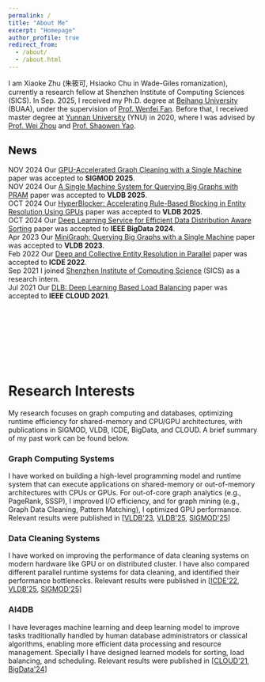 ```yaml
---
permalink: /
title: "About Me"
excerpt: "Homepage"
author_profile: true
redirect_from: 
  - /about/
  - /about.html
---
```


<link href="bootstrap/css/bootstrap.min.css" rel="stylesheet">
<script src="bootstrap/js/bootstrap.bundle.min.js"></script>
<meta name="viewport" content="width=device-width, initial-scale=1.0">
<style>
    :root {
      font-size: 16px; /* 默认16px，改为18px（所有rem单位会按比例缩放） */
    }
</style>


I am Xiaoke Zhu (朱筱可, Hsiaoko Chu in Wade-Giles romanization), 
currently a research fellow at Shenzhen Institute of Computing Sciences (SICS).
In Sep. 2025, I received my Ph.D. degree at [Beihang University](https://ev.buaa.edu.cn/) (BUAA), under the supervision of [Prof. Wenfei Fan](https://homepages.inf.ed.ac.uk/wenfei/). 
Before that, I received master degree at [Yunnan University](http://english.ynu.edu.cn/) (YNU) in 2020, where I was advised by [Prof. Wei Zhou](https://ieeexplore.ieee.org/author/37085625745) and [Prof. Shaowen Yao](https://ieeexplore.ieee.org/author/37402574900).


<h2 style="color: black;">News</h2>
<ul style="list-style-type:disc; padding-left: 0; margin-left: 0;height: 400px;overflow: hidden;overflow-y: scroll;"> 
<li><span class="badge bg-success">NOV 2024</span> Our  <a href="https://hsiaoko.github.io/files/paper/MiniClean_paper.pdf">GPU-Accelerated Graph Cleaning with a Single Machine</a> paper was accepted to <b>SIGMOD 2025</b>. </li>
<li><span class="badge bg-success">NOV 2024</span> Our  <a href="https://hsiaoko.github.io/files/paper/Planar_paper.pdf">A Single Machine System for Querying Big Graphs with PRAM</a> paper was accepted to <b>VLDB 2025</b>. </li>
<li><span class="badge bg-success">OCT 2024</span> Our <a href="https://hsiaoko.github.io/files/paper/HyperBlocker_full_paper.pdf">HyperBlocker: Accelerating Rule-Based Blocking in Entity Resolution Using GPUs</a> paper was accepted to <b>VLDB 2025</b>. </li>
<li><span class="badge bg-success">OCT 2024</span> Our <a href="https://hsiaoko.github.io/files/paper/NN-sort_paper.pdf">Deep Learning Service for Efficient Data Distribution Aware Sorting</a> paper was accepted to <b>IEEE BigData 2024</b>. </li>
<li><span class="badge bg-success">Apr 2023</span> Our <a href="https://hsiaoko.github.io/files/paper/MiniGraph_full_paper.pdf">MiniGraph: Querying Big Graphs with a Single Machine</a> paper was accepted to <b>VLDB 2023</b>. </li>
<li><span class="badge bg-success">Feb 2022</span> Our <a href="https://hsiaoko.github.io/files/paper/PER_paper.pdf">Deep and Collective Entity Resolution in Parallel</a> paper was accepted to <b>ICDE 2022</b>. </li>
<li><span class="badge bg-success">Sep 2021</span> I joined <a href="https://en.sics.ac.cn">Shenzhen Institute of Computing Science</a> (SICS) as a research intern. </li>
<li><span class="badge bg-success">Jul 2021</span> Our <a href="https://hsiaoko.github.io/files/paper/DLB_paper.pdf">DLB: Deep Learning Based Load Balancing</a> paper was accepted to <b>IEEE CLOUD 2021</b>. </li>
</ul>

# Research Interests
My research focuses on graph computing and databases, optimizing runtime efficiency for shared-memory and CPU/GPU architectures, with publications in SIGMOD, VLDB, ICDE, BigData, and CLOUD. A brief summary of my past work can be found below.

### Graph Computing Systems
I have worked on building a high-level programming model and runtime system that can execute applications on shared-memory or out-of-memory architectures with CPUs or GPUs. For out-of-core graph analytics (e.g., PageRank, SSSP), I improved I/O efficiency, and for graph mining (e.g., Graph Data Cleaning, Pattern Matching), I optimized GPU performance. Relevant results were published in  [[VLDB'23](https://hsiaoko.github.io/files/paper/MiniGraph_full_paper.pdf), [VLDB'25](https://hsiaoko.github.io/files/paper/planar_paper.pdf), [SIGMOD'25](https://hsiaoko.github.io/files/paper/miniclean_paper.pdf)]

### Data Cleaning Systems
I have worked on improving the performance of data cleaning systems on modern hardware like GPU or on distributed cluster. I have also compared different parallel runtime systems for data cleaning, and identified their performance bottlenecks.  Relevant results were published in  [[ICDE'22](https://hsiaoko.github.io/files/paper/PER_paper.pdf), [VLDB'25](https://hsiaoko.github.io/files/paper/HyperBlocker_full_paper.pdf), [SIGMOD'25](https://hsiaoko.github.io/files/paper/miniclean_paper.pdf)]

### AI4DB
I have leverages machine learning and deep learning model to improve tasks traditionally handled by  human database administrators or classical algorithms, enabling more efficient data processing and resource management. Specially I have designed learned models for sorting, load balancing, and scheduling. Relevant results were published in  [[CLOUD'21](https://hsiaoko.github.io/files/paper/DLB_paper.pdf), [BigData'24](https://hsiaoko.github.io/files/paper/NN-sort_paper.pdf)]






<!--
# News
* (2024/11) Our [GPU-Accelerated Graph Cleaning with a Single Machine](https://hsiaoko.github.io/files/paper/miniclean_paper.pdf) paper was accepted to **SIGMOD 2025**.
* (2024/11) Our [A Single Machine System for Querying Big Graphs with PRAM](https://hsiaoko.github.io/files/paper/planar_paper.pdf) paper was accepted to **VLDB 2025**.
* (2024/10) Our [Deep Learning Service for Efficient Data Distribution Aware Sorting](https://hsiaoko.github.io/files/paper/NN-sort_paper.pdf) paper was accepted to **BigData 2024**.
* (2024/10) Our [HyperBlocker: Accelerating Rule-based Blocking in Entity Resolution using GPUs](https://hsiaoko.github.io/files/paper/HyperBlocker_full_paper.pdf) paper was accepted to **VLDB 2025**.
* (2023/04) Our [MiniGraph: Querying Big Graphs with a Single Machine](https://hsiaoko.github.io/files/paper/MiniGraph_full_paper.pdf) paper was accepted to **VLDB 2023**.
* (2022/02) Our [Deep and Collective Entity Resolution in Parallel](https://hsiaoko.github.io/files/paper/PER_paper.pdf) paper was accepted to **ICDE 2022**.
* (2021/09) I joined [Shenzhen Institute of Computing Science](https://en.sics.ac.cn) (SICS) as a research intern.
* (2021/07) Our [DLB: Deep Learning Based Load Balancing](https://hsiaoko.github.io/files/paper/DLB_paper.pdf) paper was accepted to **CLOUD 2021**.
* 
# Talks
* "MiniGraph: Querying Big Graphs with a Single Machine"
  * Great Bay Area Digital Tech Workshop, June 2023
  * VLDB conference, September 2023
* "DLB: Deep Learning Based Load Balancing"
  * IEEE CLOUD conference, September 2021


# Professional Services
### External Reviewer
* ICDE'24, ICDE'25

<br/><br/>
-->

<script type='text/javascript' id='clustrmaps' src='//cdn.clustrmaps.com/map_v2.js?cl=000000&w=230&t=tt&d=eHHOFbP732DR-cMe1ytaYJxII5gJ_ocpixMhAWlufLU&co=ffffff&ct=0a0909&cmn=00fff0&cmo=f3cefc'></script>

